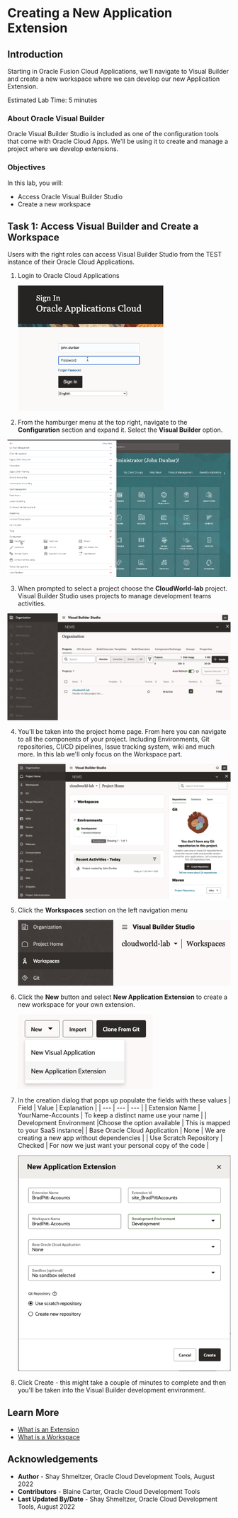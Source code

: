 # Creating a New Application Extension

## Introduction

Starting in Oracle Fusion Cloud Applications, we'll navigate to Visual Builder and create a new workspace where we can develop our new Application Extension.

Estimated Lab Time: 5 minutes

### About Oracle Visual Builder
Oracle Visual Builder Studio is included as one of the configuration tools that come with Oracle Cloud Apps. We'll be using it to create and manage a project where we develop extensions.

### Objectives

In this lab, you will:
* Access Oracle Visual Builder Studio
* Create a new workspace


## Task 1: Access Visual Builder and Create a Workspace

Users with the right roles can access Visual Builder Studio from the TEST instance of their Oracle Cloud Applications.

1. Login to Oracle Cloud Applications

	![login screen](images/login.png)

2. From the hamburger menu at the top right, navigate to the **Configuration** section and expand it. Select the **Visual Builder** option.

  ![Main menu](images/menu.png)

3. When prompted to select a project choose the **CloudWorld-lab** project. Visual Builder Studio uses projects to manage development teams activities.

  ![Projects](images/projects.png)

4. You'll be taken into the project home page. From here you can navigate to all the components of your project. Including Environments, Git repositories, CI/CD pipelines, Issue tracking system, wiki and much more. In this lab we'll only focus on the Workspace part.

	![Home Page](images/homepage.png)

5. Click the **Workspaces** section on the left navigation menu

	![Image alt text](images/workspace.png)

6. Click the **New** button and select **New Application Extension** to create a new workspace for your own extension.

	![Image alt text](images/newWorkspace.png)

7. In the creation dialog that pops up populate the fields with these values
| Field | Value | Explanation |
| --- | --- | --- |
| Extension Name | YourName-Accounts | To keep a distinct name use your name  |
| Development Environment |Choose the option available | This is mapped to your SaaS instance|
| Base Oracle Cloud Application | None | We are creating a new app without dependencies |
| Use Scratch Repository | Checked | For now we just want your personal copy of the code |

	![Image alt text](images/workspacesettings.png) 

8. Click Create - this might take a couple of minutes to complete and then you'll be taken into the Visual Builder development environment.


## Learn More

* [What is an Extension](https://docs.oracle.com/en/cloud/paas/visual-builder/visualbuilder-building-appui/basics.html#GUID-A729A4FB-CD2E-48C8-BDE3-577DEE835332)
* [What is a Workspace](https://docs.oracle.com/en/cloud/paas/visual-builder/visualbuilder-building-appui/basics.html#GUID-8E1EF322-51B5-4411-BAAA-F2AB3796C8FB)

## Acknowledgements
* **Author** - Shay Shmeltzer, Oracle Cloud Development Tools, August 2022
* **Contributors** -  Blaine Carter, Oracle Cloud Development Tools
* **Last Updated By/Date** - Shay Shmeltzer, Oracle Cloud Development Tools, August 2022
